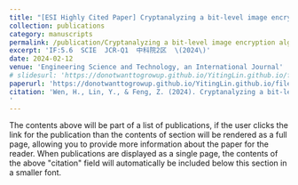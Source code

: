 ```yaml
---
title: "[ESI Highly Cited Paper] Cryptanalyzing a bit-level image encryption algorithm based on chaotic maps"
collection: publications
category: manuscripts
permalink: /publication/Cryptanalyzing a bit-level image encryption algorithm based on chaotic maps
excerpt: 'IF:5.6  SCIE  JCR-Q1  中科院2区  \(2024\)'
date: 2024-02-12
venue: 'Engineering Science and Technology, an International Journal'
# slidesurl: 'https://donotwanttogrowup.github.io/YitingLin.github.io/files/slides1.pdf'
paperurl: 'https://donotwanttogrowup.github.io/YitingLin.github.io/files/Cryptanalyzing a bit-level image encryption algorithm based on chaotic maps.pdf'
citation: 'Wen, H., Lin, Y., & Feng, Z. (2024). Cryptanalyzing a bit-level image encryption algorithm based on chaotic maps. In Engineering Science and Technology, an International Journal (Vol. 51, p. 101634). Elsevier BV. https://doi.org/10.1016/j.jestch.2024.101634
'
---
```


The contents above will be part of a list of publications, if the user clicks the link for the publication than the contents of section will be rendered as a full page, allowing you to provide more information about the paper for the reader. When publications are displayed as a single page, the contents of the above "citation" field will automatically be included below this section in a smaller font.